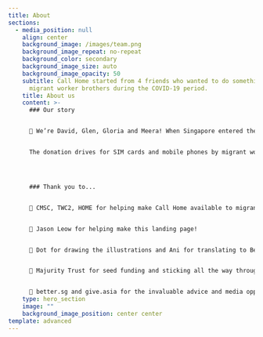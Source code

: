 ```yaml
---
title: About
sections:
  - media_position: null
    align: center
    background_image: /images/team.png
    background_image_repeat: no-repeat
    background_color: secondary
    background_image_size: auto
    background_image_opacity: 50
    subtitle: Call Home started from 4 friends who wanted to do something for our
      migrant worker brothers during the COVID-19 period.
    title: About us
    content: >-
      ### Our story


      👋 We’re David, Glen, Gloria and Meera! When Singapore entered the circuit breaker period, we found ourselves grateful for the privilege we had to spend time with our families, but concerned that this ability to connect with loved ones was not shared by all.


      The donation drives for SIM cards and mobile phones by migrant worker groups prompted us to dig deeper in how to improve connectivity for the migrant worker population. This eventually led to Call Home being born.




      ### Thank you to...


      💜 CMSC, TWC2, HOME for helping make Call Home available to migrant workers in Singapore!


      💜 Jason Leow for helping make this landing page!


      💜 Dot for drawing the illustrations and Ani for translating to Bengali!


      💜 Majurity Trust for seed funding and sticking all the way through our pivots!


      💜 better.sg and give.asia for the invaluable advice and media opportunities!
    type: hero_section
    image: ""
    background_image_position: center center
template: advanced
---
```

